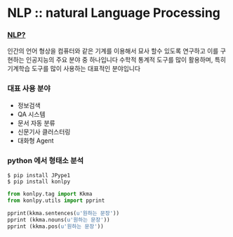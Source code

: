 # NLP :: natural Language Processing

### [NLP?](https://ko.wikipedia.org/wiki/NLP)
인간의 언어 형상을 컴퓨터와 같은 기계를 이용해서 묘사 할수 있도록 연구하고 이를 구현하는 인공지능의 주요 분야 중 하나입니다 수학적 통계적 도구를 많이 활용하며, 특히 기계학습 도구를 많이 사용하는 대표적인 분야입니다

### 대표 사용 분야
* 정보검색
* QA 시스템
* 문서 자동 분류
* 신문기사 클러스터링
* 대화형 Agent



### python 에서 형태소 분석
```
$ pip install JPype1
$ pip install konlpy
```

```python
from konlpy.tag import Kkma
from konlpy.utils import pprint

pprint(kkma.sentences(u'원하는 문장'))
pprint (kkma.nouns(u'원하는 문장'))
pprint (kkma.pos(u'원하는 문장'))
```


